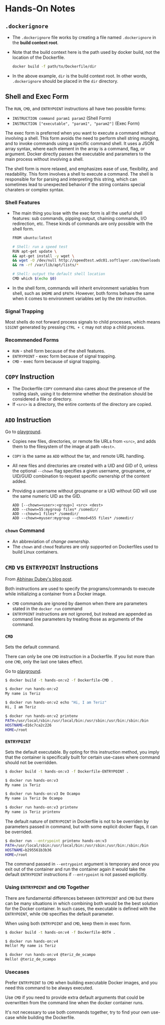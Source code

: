 # Hands-On Notes

## `.dockerignore`

- The `.dockerignore` file works by creating a file named `.dockerignore` in the **build context root**.
- Note that the build context here is the path used by docker build, not the location of the Dockerfile.

  ```bash
  docker build -f path/to/Dockerfile/dir
  ```

- In the above example, `dir` is the build context root. In other words, `.dockerignore` should be placed in the `dir` directory.

## Shell and Exec Form

The `RUN`, `CMD`, and `ENTRYPOINT` instructions all have two possible forms:

- `INSTRUCTION command param1 param2` (Shell Form)
- `INSTRUCTION ["executable", "param1", "param2"]` (Exec Form)

The exec form is preferred when you want to execute a command without involving a shell. This form avoids the need to perform shell string munging, and to invoke commands using a specific command shell. It uses a JSON array syntax, where each element in the array is a command, flag, or argument. Docker directly passes the executable and parameters to the main process without involving a shell.

The shell form is more relaxed, and emphasizes ease of use, flexibility, and readability. This form involves a shell to execute a command. The shell is responsible for for parsing and interpreting this string, which can sometimes lead to unexpected behavior if the string contains special charaters or complex syntax.

### Shell Features

- The main thing you lose with the exec form is all the useful shell features: sub commands, pipping output, chaining commands, I/O redirection, etc. These kinds of commands are only possible with the shell form.

  ```bash
  FROM ubuntu:latest

  # Shell: run a speed test
  RUN apt-get update \
  && apt-get install -y wget \
  && wget -O /dev/null http://speedtest.wdc01.softlayer.com/downloads/test10.zip \
  && rm -rf /var/lib/apt/lists/*

  # Shell: output the default shell location
  CMD which $(echo $0)
  ```

- In the shell form, commands will inherit environment variables from shell, such as `$HOME` and `$PATH`. However, both forms behave the same when it comes to environment variables set by the `ENV` instruction.

### Signal Trapping

Most shells do not forward process signals to child processes, which means `SIGINT` generated by pressing `CTRL + C` may not stop a child process.

### Recommended Forms

- `RUN` - shell form because of the shell features.
- `ENTRYPOINT` - exec form because of signal trapping.
- `CMD` - exec form because of signal trapping.

## `COPY` Instruction

- The Dockerfile `COPY` command also cares about the presence of the trailing slash, using it to determine whether the destination should be considered a file or directory.
- If `<src>` is a directory, the entire contents of the directory are copied.

## `ADD` Instruction

Go to [playground](./add-demo/Dockerfile).

- Copies new files, directories, or remote file URLs from `<src>`, and adds them to the filesystem of the image at path `<dest>`.
- `COPY` is the same as `ADD` without the tar, and remote URL handling.
- All new files and directories are created with a UID and GID of 0, unless the optional `--chown` flag specifies a given username, groupname, or UID/GUID combination to request specific ownership of the content added.
- Providing a username without groupname or a UID without GID will use the same numeric UID as the GID.

  ```
  ADD [--chown=<user>:<group>] <src> <dest>
  ADD --chown=55:mygroup files* /somedir/
  ADD --chown=1 files* /somedir/
  ADD --chown=myuser:mygroup --chmod=655 files* /somedir/
  ```

### `chown` Command

- An abbreviation of _change ownership_.
- The `chown` and `chmod` features are only supported on Dockerfiles used to build Linux containers.

## `CMD` vs `ENTRYPOINT` Instructions

From [Abhinav Dubey's blog post](https://devtron.ai/blog/cmd-and-entrypoint-differences/).

Both instructions are used to specify the programs/commands to execute while initializing a container from a Docker image.

- `CMD` commands are ignored by daemon when there are parameters stated in the `docker run` command
- `ENTRYPOINT` instructions are not ignored, but instead are appended as command line parameters by treating those as arguments of the command.

### `CMD`

Sets the default command.

There can only be one `CMD` instruction in a Dockerfile. If you list more than one `CMD`, only the last one takes effect.

Go to [playground](./cmd-vs-entrypoint/Dockerfile).

```bash
$ docker build -t hands-on:v2 -f Dockerfile-CMD .

$ docker run hands-on:v2
My name is Teriz

$ docker run hands-on:v2 echo "Hi, I am Teriz"
Hi, I am Teriz

$ docker run hands-on:v2 printenv
PATH=/usr/local/sbin:/usr/local/bin:/usr/sbin:/usr/bin:/sbin:/bin
HOSTNAME=d16c7ca2c226
HOME=/root
```

### `ENTRYPOINT`

Sets the default executable.
By opting for this instruction method, you imply that the container is specifically built for certain use-cases where command should not be overridden.

```bash
$ docker build -t hands-on:v3 -f Dockerfile-ENTRYPOINT .

$ docker run hands-on:v3
My name is Teriz

$ docker run hands-on:v3 De Ocampo
My name is Teriz De Ocampo

$ docker run hands-on:v3 printenv
My name is Teriz printenv
```

The default nature of `ENTRYPOINT` in Dockerfile is not to be overriden by parameters passed in command, but with some explicit docker flags, it can be overrided.

```bash
$ docker run --entrypoint printenv hands-on:v3
PATH=/usr/local/sbin:/usr/local/bin:/usr/sbin:/usr/bin:/sbin:/bin
HOSTNAME=b295561b3b36
HOME=/root
```

The command passed in `--entrypoint` argument is temporary and once you exit out of the container and run the container again it would take the default `ENTRYPOINT` instructions if `--entrypoint` is not passed explicitly.

### Using `ENTRYPOINT` and `CMD` Together

There are fundamental differences between `ENTRYPOINT` and `CMD` but there can be many situations in which combining both would be the best solution for the Docker container. In such cases, the executable is defined with the `ENTRYPOINT`, while `CMD` specifies the default parameter.

When using both `ENTRYPOINT` and `CMD`, keep them in exec form.

```bash
$ docker build -t hands-on:v4 -f Dockerfile-BOTH .

$ docker run hands-on:v4
Hello! My name is Teriz

$ docker run hands-on:v4 @teriz_de_ocampo
Hello! @teriz_de_ocampo
```

### Usecases

Prefer `ENTRYPOINT` to `CMD` when building executable Docker images, and you need this command to be always executed.

Use `CMD` if you need to provide extra default arguments that could be overwritten from the command line when the docker container runs.

It's not necessary to use both commands together, try to find your own use-case while building the Dockerfile.
